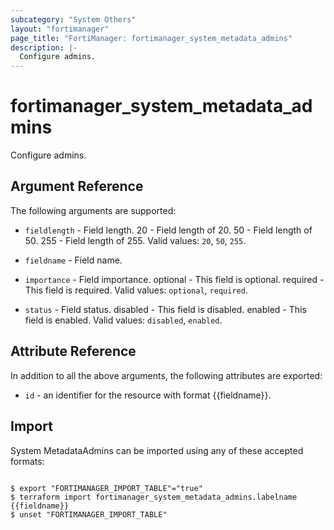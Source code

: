 ```yaml
---
subcategory: "System Others"
layout: "fortimanager"
page_title: "FortiManager: fortimanager_system_metadata_admins"
description: |-
  Configure admins.
---
```


# fortimanager_system_metadata_admins
Configure admins.

## Argument Reference


The following arguments are supported:


* `fieldlength` - Field length. 20 - Field length of 20. 50 - Field length of 50. 255 - Field length of 255. Valid values: `20`, `50`, `255`.

* `fieldname` - Field name.
* `importance` - Field importance. optional - This field is optional. required - This field is required. Valid values: `optional`, `required`.

* `status` - Field status. disabled - This field is disabled. enabled - This field is enabled. Valid values: `disabled`, `enabled`.



## Attribute Reference

In addition to all the above arguments, the following attributes are exported:
* `id` - an identifier for the resource with format {{fieldname}}.

## Import

System MetadataAdmins can be imported using any of these accepted formats:
```

$ export "FORTIMANAGER_IMPORT_TABLE"="true"
$ terraform import fortimanager_system_metadata_admins.labelname {{fieldname}}
$ unset "FORTIMANAGER_IMPORT_TABLE"
```

